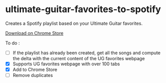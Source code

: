 # ultimate-guitar-favorites-to-spotify

Creates a Spotify playlist based on your Ultimate Guitar favorites.

[Download on Chrome Store](https://chrome.google.com/webstore/detail/utimate-guitar-favorites/jhadlgfdcpedmbohiknkbnfmpiaccocl)

To do :
- [ ] If the playlist has already been created, get all the songs and compute the delta with the current content of the UG favorites webpage
- [x] Supports UG favorites webpage with over 100 tabs
- [x] Add to Chrome Store
- [ ] Remove duplicates
